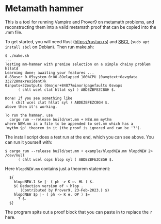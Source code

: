 # Metamath hammer

This is a tool for running Vampire and Prover9 on metamath problems,
and reconstructing them into a valid metamath proof that can be copied
into the .mm file.

To get started, you will need Rust (https://rustup.rs) and [SBCL](https://www.sbcl.org/)
(`sudo apt install sbcl` on Debian). Then run make.sh:

```shell
$ ./make.sh
...
Testing mm-hammer with premise selection on a simple chainy problem
hllatd
Learning done; awaiting your features ...
0.83user 0.05system 0:00.89elapsed 100%CPU (0avgtext+0avgdata 332728maxresident)k
0inputs+32outputs (0major+84877minor)pagefaults 0swaps
      ( chlt wcel clat hllat syl ) ABDEZBFEZCBGH $.

Done! If you see something like
   ( chlt wcel clat hllat syl ) ABDEZBFEZCBGH $.
above then it's working.

To run the hammer, use
  cargo run --release build/set.mm + NEW.mm mythm
where NEW.mm is a file to be appended to set.mm which has a
'mythm $p' theorem in it (the proof is ignored and can be '?').
```

The install script does a test run at the end, which you can see above.
You can run it yourself with:
```shell
$ cargo run --release build/set.mm + example/hlopdNEW.mm hlopdNEW 2> /dev/null
      ( chlt wcel cops hlop syl ) ABDEZBFEZCBGH $.
```
Here `hlopdNEW.mm` contains just a theorem statement:
```
  ${
    hlopdNEW.1 $e |- ( ph -> K e. HL ) $.
    $( Deduction version of ~ hlop .
       (Contributed by Prover9, 23-Feb-2023.) $)
    hlopdNEW $p |- ( ph -> K e. OP ) $=
      ? $.
  $}
```
The program spits out a proof block that you can paste in to replace the
`?` here.
